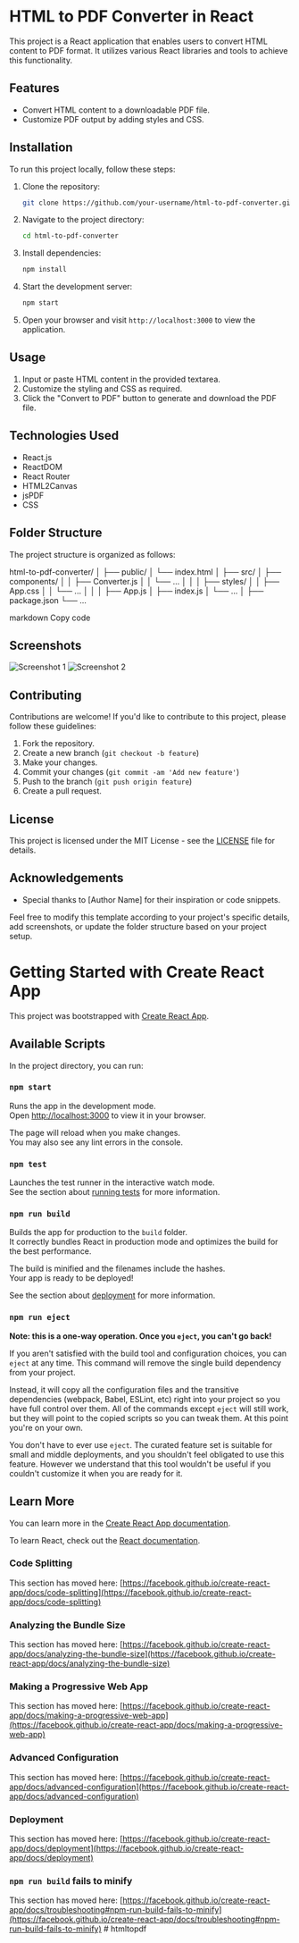 # HTML to PDF Converter in React

This project is a React application that enables users to convert HTML content to PDF format. It utilizes various React libraries and tools to achieve this functionality.

## Features

- Convert HTML content to a downloadable PDF file.
- Customize PDF output by adding styles and CSS.

## Installation

To run this project locally, follow these steps:

1. Clone the repository:

    ```bash
    git clone https://github.com/your-username/html-to-pdf-converter.git
    ```

2. Navigate to the project directory:

    ```bash
    cd html-to-pdf-converter
    ```

3. Install dependencies:

    ```bash
    npm install
    ```

4. Start the development server:

    ```bash
    npm start
    ```

5. Open your browser and visit `http://localhost:3000` to view the application.

## Usage

1. Input or paste HTML content in the provided textarea.
2. Customize the styling and CSS as required.
3. Click the "Convert to PDF" button to generate and download the PDF file.

## Technologies Used

- React.js
- ReactDOM
- React Router
- HTML2Canvas
- jsPDF
- CSS

## Folder Structure

The project structure is organized as follows:

html-to-pdf-converter/
│
├── public/
│ └── index.html
│
├── src/
│ ├── components/
│ │ ├── Converter.js
│ │ └── ...
│ │
│ ├── styles/
│ │ ├── App.css
│ │ └── ...
│ │
│ ├── App.js
│ ├── index.js
│ └── ...
│
├── package.json
└── ...

markdown
Copy code

## Screenshots

![Screenshot 1](/path/to/screenshot1.png)
![Screenshot 2](/path/to/screenshot2.png)

## Contributing

Contributions are welcome! If you'd like to contribute to this project, please follow these guidelines:

1. Fork the repository.
2. Create a new branch (`git checkout -b feature`)
3. Make your changes.
4. Commit your changes (`git commit -am 'Add new feature'`)
5. Push to the branch (`git push origin feature`)
6. Create a pull request.

## License

This project is licensed under the MIT License - see the [LICENSE](LICENSE) file for details.

## Acknowledgements

- Special thanks to [Author Name] for their inspiration or code snippets.

Feel free to modify this template according to your project's specific details, add screenshots, or update the folder structure based on your project setup.


# Getting Started with Create React App

This project was bootstrapped with [Create React App](https://github.com/facebook/create-react-app).

## Available Scripts

In the project directory, you can run:

### `npm start`

Runs the app in the development mode.\
Open [http://localhost:3000](http://localhost:3000) to view it in your browser.

The page will reload when you make changes.\
You may also see any lint errors in the console.

### `npm test`

Launches the test runner in the interactive watch mode.\
See the section about [running tests](https://facebook.github.io/create-react-app/docs/running-tests) for more information.

### `npm run build`

Builds the app for production to the `build` folder.\
It correctly bundles React in production mode and optimizes the build for the best performance.

The build is minified and the filenames include the hashes.\
Your app is ready to be deployed!

See the section about [deployment](https://facebook.github.io/create-react-app/docs/deployment) for more information.

### `npm run eject`

**Note: this is a one-way operation. Once you `eject`, you can't go back!**

If you aren't satisfied with the build tool and configuration choices, you can `eject` at any time. This command will remove the single build dependency from your project.

Instead, it will copy all the configuration files and the transitive dependencies (webpack, Babel, ESLint, etc) right into your project so you have full control over them. All of the commands except `eject` will still work, but they will point to the copied scripts so you can tweak them. At this point you're on your own.

You don't have to ever use `eject`. The curated feature set is suitable for small and middle deployments, and you shouldn't feel obligated to use this feature. However we understand that this tool wouldn't be useful if you couldn't customize it when you are ready for it.

## Learn More

You can learn more in the [Create React App documentation](https://facebook.github.io/create-react-app/docs/getting-started).

To learn React, check out the [React documentation](https://reactjs.org/).

### Code Splitting

This section has moved here: [https://facebook.github.io/create-react-app/docs/code-splitting](https://facebook.github.io/create-react-app/docs/code-splitting)

### Analyzing the Bundle Size

This section has moved here: [https://facebook.github.io/create-react-app/docs/analyzing-the-bundle-size](https://facebook.github.io/create-react-app/docs/analyzing-the-bundle-size)

### Making a Progressive Web App

This section has moved here: [https://facebook.github.io/create-react-app/docs/making-a-progressive-web-app](https://facebook.github.io/create-react-app/docs/making-a-progressive-web-app)

### Advanced Configuration

This section has moved here: [https://facebook.github.io/create-react-app/docs/advanced-configuration](https://facebook.github.io/create-react-app/docs/advanced-configuration)

### Deployment

This section has moved here: [https://facebook.github.io/create-react-app/docs/deployment](https://facebook.github.io/create-react-app/docs/deployment)

### `npm run build` fails to minify

This section has moved here: [https://facebook.github.io/create-react-app/docs/troubleshooting#npm-run-build-fails-to-minify](https://facebook.github.io/create-react-app/docs/troubleshooting#npm-run-build-fails-to-minify)
#   h t m l t o p d f 
 
 
